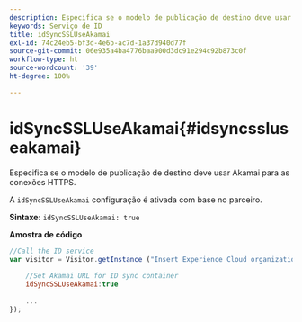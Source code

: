 ```yaml
---
description: Especifica se o modelo de publicação de destino deve usar Akamai para as conexões HTTPS.
keywords: Serviço de ID
title: idSyncSSLUseAkamai
exl-id: 74c24eb5-bf3d-4e6b-ac7d-1a37d940d77f
source-git-commit: 06e935a4ba4776baa900d3dc91e294c92b873c0f
workflow-type: ht
source-wordcount: '39'
ht-degree: 100%

---
```


# idSyncSSLUseAkamai{#idsyncssluseakamai}

Especifica se o modelo de publicação de destino deve usar Akamai para as conexões HTTPS.

A `idSyncSSLUseAkamai` configuração é ativada com base no parceiro.

**Sintaxe:** `idSyncSSLUseAkamai: true`

**Amostra de código**

```js
//Call the ID service 
var visitor = Visitor.getInstance ("Insert Experience Cloud organization ID here",{ 
 
    //Set Akamai URL for ID sync container 
    idSyncSSLUseAkamai:true 
 
    ... 
});
```
